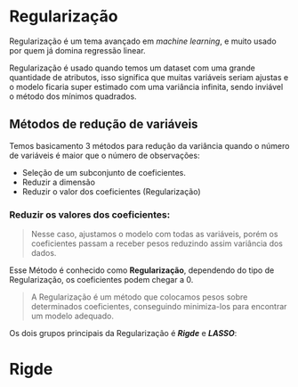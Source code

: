 # Regularização

Regularização é um tema avançado em <i>machine learning</i>, e muito usado por quem já domina regressão linear.

Regularização é usado quando temos um dataset com uma grande quantidade de atributos, isso significa que muitas
variáveis seriam ajustas e o modelo ficaria super estimado com uma variância infinita, sendo inviável o método
dos mínimos quadrados.

## Métodos de redução de variáveis

Temos basicamento 3 métodos para redução da variância quando o número de variáveis é maior que o número de observações:

* Seleção de um subconjunto de coeficientes.
* Reduzir a dimensão 
* Reduzir o valor dos coeficientes (Regularização)

### Reduzir os valores dos coeficientes:

> Nesse caso, ajustamos o modelo com todas as variáveis, porém os coeficientes passam a receber pesos reduzindo assim variância dos dados.

Esse Método é conhecido como <b>Regularização</b>, dependendo do tipo de Regularização, os coeficientes podem chegar a 0.

> A Regularização é um método que colocamos pesos sobre determinados coeficientes, conseguindo minimiza-los para encontrar um modelo adequado.

Os dois grupos principais da Regularização é <b><i>Rigde</i></b> e <i><b>LASSO</i></b>:

# Rigde